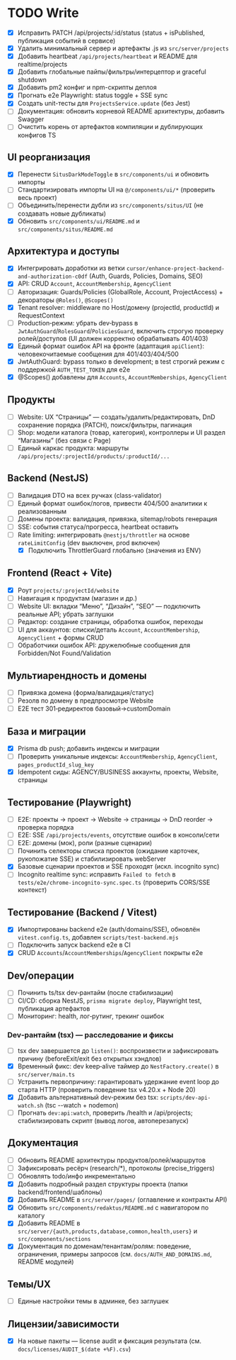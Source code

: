 # TODO Write

- [x] Исправить PATCH /api/projects/:id/status (status + isPublished, публикация событий в сервисе)
- [x] Удалить минимальный сервер и артефакты .js из `src/server/projects`
- [x] Добавить heartbeat `/api/projects/heartbeat` и README для realtime/projects
- [x] Добавить глобальные пайпы/фильтры/интерцептор и graceful shutdown
- [x] Добавить pm2 конфиг и npm-скрипты деплоя
- [x] Прогнать e2e Playwright: status toggle + SSE sync
- [x] Создать unit-тесты для `ProjectsService.update` (без Jest)
- [ ] Документация: обновить корневой README архитектуры, добавить Swagger
- [ ] Очистить корень от артефактов компиляции и дублирующих конфигов TS
 
## UI реорганизация
- [x] Перенести `SitusDarkModeToggle` в `src/components/ui` и обновить импорты
- [ ] Стандартизировать импорты UI на `@/components/ui/*` (проверить весь проект)
- [ ] Объединить/перенести дубли из `src/components/situs/UI` (не создавать новые дубликаты)
- [x] Обновить `src/components/ui/README.md` и `src/components/situs/README.md`

## Архитектура и доступы
- [x] Интегрировать доработки из ветки `cursor/enhance-project-backend-and-authorization-c0df` (Auth, Guards, Policies, Domains, SEO)
- [x] API: CRUD `Account`, `AccountMembership`, `AgencyClient`
- [ ] Авторизация: Guards/Policies (GlobalRole, Account, ProjectAccess) + декораторы `@Roles()`, `@Scopes()`
- [x] Tenant resolver: middleware по Host/домену (projectId, productId) и RequestContext
- [ ] Production‑режим: убрать dev‑bypass в `JwtAuthGuard`/`RolesGuard`/`PoliciesGuard`, включить строгую проверку ролей/доступов (UI должен корректно обрабатывать 401/403)
- [x] Единый формат ошибок API на фронте (адаптация `apiClient`): человекочитаемые сообщения для 401/403/404/500
 - [x] JwtAuthGuard: bypass только в development; в test строгий режим с поддержкой `AUTH_TEST_TOKEN` для e2e
 - [x] @Scopes() добавлены для `Accounts`, `AccountMemberships`, `AgencyClient`

## Продукты
- [ ] Website: UX “Страницы” — создать/удалить/редактировать, DnD сохранение порядка (PATCH), поиск/фильтры, пагинация
- [ ] Shop: модели каталога (товар, категория), контроллеры и UI раздел “Магазины” (без связи с Page)
- [ ] Единый каркас продукта: маршруты `/api/projects/:projectId/products/:productId/...`

## Backend (NestJS)
- [ ] Валидация DTO на всех ручках (class-validator)
- [ ] Единый формат ошибок/логов, привести 404/500 аналитики к реализованным
- [ ] Домены проекта: валидация, привязка, sitemap/robots генерация
- [ ] SSE: события статуса/прогресса, heartbeat оставить
- [ ] Rate limiting: интегрировать `@nestjs/throttler` на основе `rateLimitConfig` (dev выключен, prod включен)
  - [x] Подключить ThrottlerGuard глобально (значения из ENV)

## Frontend (React + Vite)
- [x] Роут `projects/:projectId/website`
- [ ] Навигация к продуктам (магазин и др.)
- [ ] Website UI: вкладки “Меню”, “Дизайн”, “SEO” — подключить реальные API; убрать заглушки
- [ ] Редактор: создание страницы, обработка ошибок, переходы
- [ ] UI для аккаунтов: списки/деталь `Account`, `AccountMembership`, `AgencyClient` + формы CRUD
- [ ] Обработчики ошибок API: дружелюбные сообщения для Forbidden/Not Found/Validation

## Мультиарендность и домены
- [ ] Привязка домена (форма/валидация/статус)
- [ ] Резолв по домену в предпросмотре Website
- [ ] E2E тест 301‑редиректов базовый→customDomain

## База и миграции
- [x] Prisma db push; добавить индексы и миграции
- [ ] Проверить уникальные индексы: `AccountMembership`, `AgencyClient`, `pages_productId_slug_key`
- [x] Idempotent сиды: AGENCY/BUSINESS аккаунты, проекты, Website, страницы

## Тестирование (Playwright)
- [ ] E2E: проекты → проект → Website → страницы → DnD reorder → проверка порядка
- [ ] E2E: SSE `/api/projects/events`, отсутствие ошибок в консоли/сети
- [ ] E2E: домены (мок), роли (разные сценарии)
- [ ] Починить селекторы списка проектов (ожидание карточек, рукопожатие SSE) и стабилизировать webServer
 - [x] Базовые сценарии проектов и SSE проходят (искл. incognito sync)
 - [ ] Incognito realtime sync: исправить `Failed to fetch` в `tests/e2e/chrome-incognito-sync.spec.ts` (проверить CORS/SSE контекст)

## Тестирование (Backend / Vitest)
- [x] Импортированы backend e2e (auth/domains/SSE), обновлён `vitest.config.ts`, добавлен `scripts/test-backend.mjs`
- [ ] Подключить запуск backend e2e в CI
 - [x] CRUD `Accounts`/`AccountMemberships`/`AgencyClient` покрыты e2e

## Dev/операции
- [ ] Починить ts/tsx dev‑рантайм (после стабилизации)
- [ ] CI/CD: сборка NestJS, `prisma migrate deploy`, Playwright test, публикация артефактов
- [ ] Мониторинг: health, лог‑рутинг, трекинг ошибок

### Dev‑рантайм (tsx) — расследование и фиксы
- [ ] tsx dev завершается до `listen()`: воспроизвести и зафиксировать причину (beforeExit/exit без открытых хэндлов)
- [x] Временный фикс: dev keep‑alive таймер до `NestFactory.create()` в `src/server/main.ts`
- [ ] Устранить первопричину: гарантировать удержание event loop до старта HTTP (проверить поведение tsx v4.20.x + Node 20)
- [x] Добавить альтернативный dev‑режим без tsx: `scripts/dev-api-watch.sh` (tsc --watch + nodemon)
- [ ] Прогнать `dev:api:watch`, проверить /health и /api/projects; стабилизировать скрипт (вывод логов, автоперезапуск)

## Документация
- [ ] Обновить README архитектуры продуктов/ролей/маршрутов
- [ ] Зафиксировать ресёрч (research/*), протоколы (precise_triggers)
- [ ] Обновлять todo/инфо инкрементально
- [x] Добавить подробный раздел структуры проекта (папки backend/frontend/шаблоны)
 - [x] Добавить README в `src/server/pages/` (оглавление и контракты API)
 - [x] Обновить `src/components/redaktus/README.md` с навигатором по каталогу
 - [x] Добавить README в `src/server/{auth,products,database,common,health,users}` и `src/components/sections`
- [x] Документация по доменам/тенантам/ролям: поведение, ограничения, примеры запросов (см. `docs/AUTH_AND_DOMAINS.md`, README модулей)

## Темы/UX
- [ ] Единые настройки темы в админке, без заглушек

## Лицензии/зависимости
- [x] На новые пакеты — license audit и фиксация результата (см. `docs/licenses/AUDIT_$(date +%F).csv`)